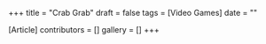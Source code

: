 +++
title = "Crab Grab"
draft = false
tags = [Video Games]
date = ""

[Article]
contributors = []
gallery = []
+++